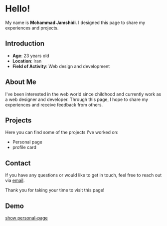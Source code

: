 # Hello!  

My name is **Mohammad Jamshidi**. I designed this page to share my experiences and projects.  

## Introduction  

- **Age**: 23 years old  
- **Location**: Iran  
- **Field of Activity**: Web design and development  

## About Me  

I've been interested in the web world since childhood and currently work as a web designer and developer. Through this page, I hope to share my experiences and receive feedback from others.  

## Projects  

Here you can find some of the projects I've worked on:  
- Personal page
- profile card

## Contact  

If you have any questions or would like to get in touch, feel free to reach out via [email](mailto:hyby1380@gmail.com).  

Thank you for taking your time to visit this page!


## Demo 
[show personal-page](https://mohmd-jam.github.io/personal-page)    
